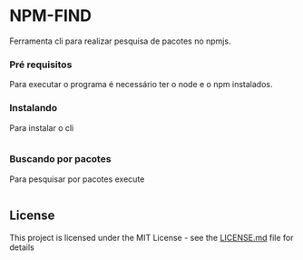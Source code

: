 # NPM-FIND

Ferramenta cli para realizar pesquisa de pacotes no npmjs.

### Pré requisitos

Para executar o programa é necessário ter o node e o npm instalados.

### Instalando 

Para instalar o cli 

```npm install -g https://github.com/AdsonVieira/npm-find.git
```

### Buscando por pacotes 

Para pesquisar por pacotes execute

```npm-find nome_do_pacote
```

## License

This project is licensed under the MIT License - see the [LICENSE.md](LICENSE.md) file for details